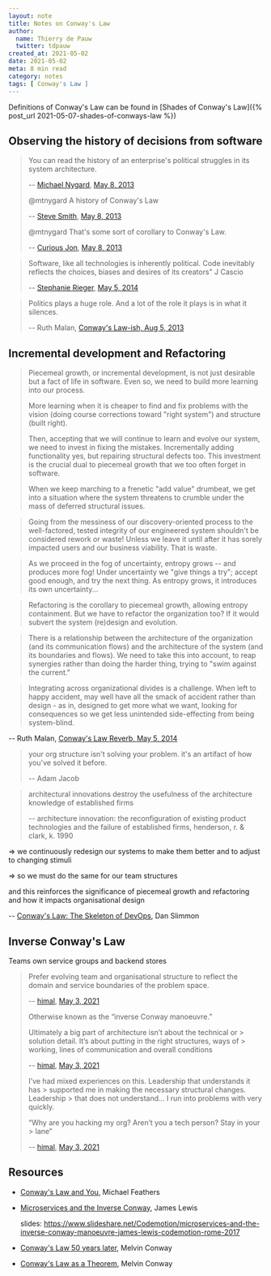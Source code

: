 ```yaml
---
layout: note
title: Notes on Conway's Law
author:
  name: Thierry de Pauw
  twitter: tdpauw
created_at: 2021-05-02
date: 2021-05-02
meta: 8 min read
category: notes
tags: [ Conway's Law ]
---
```


Definitions of Conway's Law can be found in [Shades of Conway's Law]({% post_url 2021-05-07-shades-of-conways-law %})

## Observing the history of decisions from software

> You can read the history of an enterprise's political struggles in its system architecture.
>
> -- [Michael Nygard](https://twitter.com/mtnygard), [May 8, 2013](https://twitter.com/mtnygard/status/332131878830211073)
>
> @mtnygard A history of Conway's Law
>
> -- [Steve Smith](https://twitter.com/SteveSmith_Tech), [May 8, 2013](https://twitter.com/SteveSmith_Tech/status/332146069221810176)
>
> @mtnygard That's some sort of corollary to Conway's Law.
>
> -- [Curious Jon](https://twitter.com/jmbroad), [May 8, 2013](https://twitter.com/jmbroad/status/332132484902948866)


> Software, like all technologies is inherently political. Code inevitably reflects the choices, biases and desires of its creators" J Cascio
>
> -- [Stephanie Rieger](https://twitter.com/stephanierieger/status/463328024591478784?s=20), [May 5, 2014](https://twitter.com/stephanierieger/status/463328024591478784?s=20)

> Politics plays a huge role. And a lot of the role it plays is in what it silences.
>
> -- Ruth Malan, [Conway's Law-ish, Aug 5, 2013](https://web.archive.org/web/20200621234405/http://www.ruthmalan.com:80/Journal/2013/2013JournalMay.htm#Conways_Law_ish)

## Incremental development and Refactoring

> Piecemeal growth, or incremental development, is not just desirable but a fact of life in software. Even so, we need to build more learning into our process.
>
> More learning when it is cheaper to find and fix problems with the vision (doing course corrections toward "right system") and structure (built right).
>
> Then, accepting that we will continue to learn and evolve our system, we need to invest in fixing the mistakes. Incrementally adding functionality yes, but repairing structural defects too. This investment is the crucial dual to piecemeal growth that we too often forget in software.
>
> When we keep marching to a frenetic "add value" drumbeat, we get into a situation where the system threatens to crumble under the mass of deferred structural issues.


> Going from the messiness of our discovery-oriented process to the well-factored, tested integrity of our engineered system shouldn't be considered rework or waste! Unless we leave it until after it has sorely impacted users and our business viability. That is waste.


> As we proceed in the fog of uncertainty, entropy grows -- and produces more fog! Under uncertainty we "give things a try"; accept good enough, and try the next thing. As entropy grows, it introduces its own uncertainty...


> Refactoring is the corollary to piecemeal growth, allowing entropy containment. But we have to refactor the organization too? If it would subvert the system (re)design and evolution.


> There is a relationship between the architecture of the organization (and its communication flows) and the architecture of the system (and its boundaries and flows). We need to take this into account, to reap synergies rather than doing the harder thing, trying to "swim against the current."


> Integrating across organizational divides is a challenge. When left to happy accident, may well have all the smack of accident rather than design - as in, designed to get more what we want, looking for consequences so we get less unintended side-effecting from being system-blind.

-- Ruth Malan, [Conway's Law Reverb, May 5, 2014](https://www.ruthmalan.com/Journal/2014/2014JournalMay.htm)

> your org structure isn't solving your problem.
> it's an artifact of how you've solved it before.
>
> -- Adam Jacob

> architectural innovations destroy the usefulness of the architecture knowledge of established firms
>
> -- architecture innovation: the reconfiguration of existing product technologies and the failure of established firms, henderson, r. & clark, k. 1990

=> we continuously redesign our systems to make them better and to adjust to changing stimuli

=> so we must do the same for our team structures

and this reinforces the significance of piecemeal growth and refactoring and how it impacts organisational design

-- [Conway's Law: The Skeleton of DevOps](https://www.slideshare.net/danslimmon/conways-law-the-skeleton-of-devops), Dan Slimmon

## Inverse Conway's Law

Teams own service groups and backend stores

> Prefer evolving team and organisational structure to reflect the domain and service boundaries of the problem space.
>
> -- [himal](https://twitter.com/HimalMandalia), [May 3, 2021](https://twitter.com/HimalMandalia/status/1389118556235776003)
>
> Otherwise known as the “inverse Conway manoeuvre.”
>
> Ultimately a big part of architecture isn’t about the technical or > solution detail. It’s about putting in the right structures, ways of > working, lines of communication and overall conditions
>
> -- [himal](https://twitter.com/HimalMandalia), [May 3, 2021](https://twitter.com/HimalMandalia/status/1389119305145634816)
>
> I’ve had mixed experiences on this. Leadership that understands it has > supported me in making the necessary structural changes. Leadership > that does not understand... I run into problems with very quickly.
>
> “Why are you hacking my org? Aren’t you a tech person? Stay in your > lane”
>
> -- [himal](https://twitter.com/HimalMandalia), [May 3, 2021](https://twitter.com/HimalMandalia/status/1389124875047088129)


## Resources

- [Conway's Law and You](https://www.youtube.com/watch?v=odJ8esf2h6E), Michael Feathers
- [Microservices and the Inverse Conway](https://www.youtube.com/watch?v=uamh7xppO3E), James Lewis

  slides: https://www.slideshare.net/Codemotion/microservices-and-the-inverse-conway-manoeuvre-james-lewis-codemotion-rome-2017

- [Conway's Law 50 years later](http://melconway.com/keynote/Presentation.pdf), Melvin Conway
- [Conway's Law as a Theorem](https://www.melconway.com/keynote/Theorem.pdf), Melvin Conway
